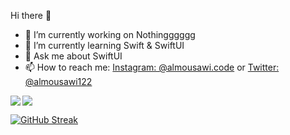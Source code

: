 Hi there 👋

- 🔭 I’m currently working on Nothingggggg
- 🌱 I’m currently learning Swift & SwiftUI
- 💬 Ask me about SwiftUI
- 📫 How to reach me: <a href="https://instagram.com/almousawi.code">Instagram: @almousawi.code</a> or <a href="https://twitter.com/almousawi122">Twitter: @almousawi122</a>


<!--- you profile rank --->
<a href="https://hAlmousawi12.github.io">
  <img align="left" src="https://github-readme-stats.alexxxdev.vercel.app/api?username=hAlmousawi12&show_icons=true&count_private=true&hide_border=true&theme=tokyonight" />


<!--- most used languages --->
<img align="center" src="https://github-readme-stats.alexxxdev.vercel.app/api/top-langs/?username=hAlmousawi12&layout=compact&card_width=250&hide_border=true&theme=tokyonight" />
</a>


[![GitHub Streak](http://github-readme-streak-stats.herokuapp.com?user=hAlmousawi12&theme=dark&hide_border=true&date_format=j%20M%5B%20Y%5D)](https://git.io/streak-stats)
